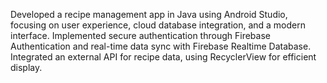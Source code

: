 Developed a recipe management app in Java using Android Studio, focusing on user experience, cloud database integration, and a modern interface. 
Implemented secure authentication through Firebase Authentication and real-time data sync with Firebase Realtime Database. 
Integrated an external API for recipe data, using RecyclerView for efficient display. 
